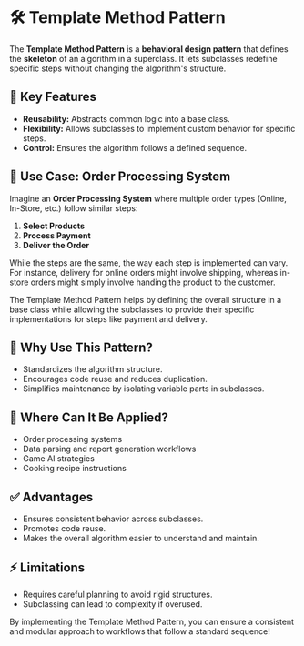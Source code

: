 # 🛠️ Template Method Pattern  

The **Template Method Pattern** is a **behavioral design pattern** that defines the **skeleton** of an algorithm in a superclass. It lets subclasses redefine specific steps without changing the algorithm's structure.  

## 🌟 Key Features  
- **Reusability:** Abstracts common logic into a base class.  
- **Flexibility:** Allows subclasses to implement custom behavior for specific steps.  
- **Control:** Ensures the algorithm follows a defined sequence.  

## 📝 Use Case: Order Processing System  

Imagine an **Order Processing System** where multiple order types (Online, In-Store, etc.) follow similar steps:  
1. **Select Products**  
2. **Process Payment**  
3. **Deliver the Order**  

While the steps are the same, the way each step is implemented can vary. For instance, delivery for online orders might involve shipping, whereas in-store orders might simply involve handing the product to the customer.  

The Template Method Pattern helps by defining the overall structure in a base class while allowing the subclasses to provide their specific implementations for steps like payment and delivery.  

## 🎯 Why Use This Pattern?  
- Standardizes the algorithm structure.  
- Encourages code reuse and reduces duplication.  
- Simplifies maintenance by isolating variable parts in subclasses.  

## 🚀 Where Can It Be Applied?  
- Order processing systems  
- Data parsing and report generation workflows  
- Game AI strategies  
- Cooking recipe instructions  

## ✅ Advantages  
- Ensures consistent behavior across subclasses.  
- Promotes code reuse.  
- Makes the overall algorithm easier to understand and maintain.  

## ⚡ Limitations  
- Requires careful planning to avoid rigid structures.  
- Subclassing can lead to complexity if overused.  

By implementing the Template Method Pattern, you can ensure a consistent and modular approach to workflows that follow a standard sequence!  
